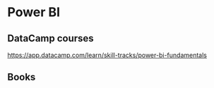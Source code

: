 # Power BI


## DataCamp courses

https://app.datacamp.com/learn/skill-tracks/power-bi-fundamentals


## Books

